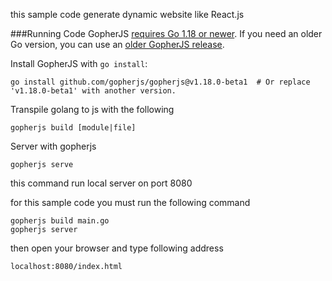 this sample code generate dynamic website like React.js

###Running Code
GopherJS [requires Go 1.18 or newer](https://github.com/gopherjs/gopherjs/blob/master/doc/compatibility.md#go-version-compatibility). If you need an older Go
version, you can use an [older GopherJS release](https://github.com/gopherjs/gopherjs/releases).

Install GopherJS with `go install`:

```
go install github.com/gopherjs/gopherjs@v1.18.0-beta1  # Or replace 'v1.18.0-beta1' with another version.
```

Transpile golang to js with the following

```
gopherjs build [module|file]
```

Server with gopherjs 

```
gopherjs serve
```
this command run local server on port 8080

for this sample code you must run the following command

```
gopherjs build main.go
gopherjs server
```

then open your browser and type following address
```
localhost:8080/index.html
```